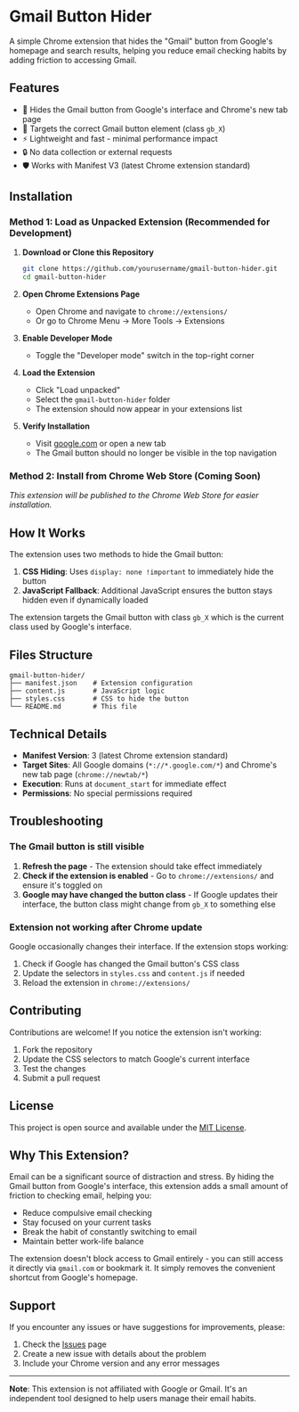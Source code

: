 # Gmail Button Hider

A simple Chrome extension that hides the "Gmail" button from Google's homepage and search results, helping you reduce email checking habits by adding friction to accessing Gmail.

## Features

- 🚫 Hides the Gmail button from Google's interface and Chrome's new tab page
- 🎯 Targets the correct Gmail button element (class `gb_X`)
- ⚡ Lightweight and fast - minimal performance impact
- 🔒 No data collection or external requests
- 🛡️ Works with Manifest V3 (latest Chrome extension standard)

## Installation

### Method 1: Load as Unpacked Extension (Recommended for Development)

1. **Download or Clone this Repository**
   ```bash
   git clone https://github.com/yourusername/gmail-button-hider.git
   cd gmail-button-hider
   ```

2. **Open Chrome Extensions Page**
   - Open Chrome and navigate to `chrome://extensions/`
   - Or go to Chrome Menu → More Tools → Extensions

3. **Enable Developer Mode**
   - Toggle the "Developer mode" switch in the top-right corner

4. **Load the Extension**
   - Click "Load unpacked"
   - Select the `gmail-button-hider` folder
   - The extension should now appear in your extensions list

5. **Verify Installation**
   - Visit [google.com](https://google.com) or open a new tab
   - The Gmail button should no longer be visible in the top navigation

### Method 2: Install from Chrome Web Store (Coming Soon)

*This extension will be published to the Chrome Web Store for easier installation.*

## How It Works

The extension uses two methods to hide the Gmail button:

1. **CSS Hiding**: Uses `display: none !important` to immediately hide the button
2. **JavaScript Fallback**: Additional JavaScript ensures the button stays hidden even if dynamically loaded

The extension targets the Gmail button with class `gb_X` which is the current class used by Google's interface.

## Files Structure

```
gmail-button-hider/
├── manifest.json    # Extension configuration
├── content.js       # JavaScript logic
├── styles.css       # CSS to hide the button
└── README.md        # This file
```

## Technical Details

- **Manifest Version**: 3 (latest Chrome extension standard)
- **Target Sites**: All Google domains (`*://*.google.com/*`) and Chrome's new tab page (`chrome://newtab/*`)
- **Execution**: Runs at `document_start` for immediate effect
- **Permissions**: No special permissions required

## Troubleshooting

### The Gmail button is still visible

1. **Refresh the page** - The extension should take effect immediately
2. **Check if the extension is enabled** - Go to `chrome://extensions/` and ensure it's toggled on
3. **Google may have changed the button class** - If Google updates their interface, the button class might change from `gb_X` to something else

### Extension not working after Chrome update

Google occasionally changes their interface. If the extension stops working:

1. Check if Google has changed the Gmail button's CSS class
2. Update the selectors in `styles.css` and `content.js` if needed
3. Reload the extension in `chrome://extensions/`

## Contributing

Contributions are welcome! If you notice the extension isn't working:

1. Fork the repository
2. Update the CSS selectors to match Google's current interface
3. Test the changes
4. Submit a pull request

## License

This project is open source and available under the [MIT License](LICENSE).

## Why This Extension?

Email can be a significant source of distraction and stress. By hiding the Gmail button from Google's interface, this extension adds a small amount of friction to checking email, helping you:

- Reduce compulsive email checking
- Stay focused on your current tasks
- Break the habit of constantly switching to email
- Maintain better work-life balance

The extension doesn't block access to Gmail entirely - you can still access it directly via `gmail.com` or bookmark it. It simply removes the convenient shortcut from Google's homepage.

## Support

If you encounter any issues or have suggestions for improvements, please:

1. Check the [Issues](https://github.com/yourusername/gmail-button-hider/issues) page
2. Create a new issue with details about the problem
3. Include your Chrome version and any error messages

---

**Note**: This extension is not affiliated with Google or Gmail. It's an independent tool designed to help users manage their email habits.